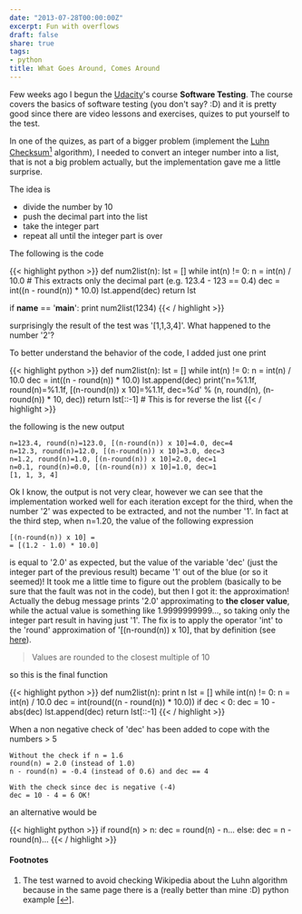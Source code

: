 ```yaml
---
date: "2013-07-28T00:00:00Z"
excerpt: Fun with overflows
draft: false
share: true
tags:
- python
title: What Goes Around, Comes Around
---
```


Few weeks ago I begun the [Udacity](https://www.udacity.com/)'s course **Software Testing**. The course covers the basics of software testing (you don't say? :D) and it is pretty good since there are video lessons and exercises, quizes to put yourself to the test.

In one of the quizes, as part of a bigger problem (implement the [Luhn Checksum](http://en.wikipedia.org/wiki/Luhn_algorithm)<a rel="nofollow" href="#footnote1" id="ref_footnote1"><sup>1</sup></a> algorithm), I needed to convert an integer number into a list, that is not a big problem actually, but the implementation gave me a little surprise.

The idea is

* divide the number by 10
* push the decimal part into the list
* take the integer part
* repeat all until the integer part is over

The following is the code

{{< highlight python >}}
def num2list(n):
    lst = []
    while int(n) != 0:
        n = int(n) / 10.0
        # This extracts only the decimal part (e.g. 123.4 - 123 == 0.4)
        dec = int((n - round(n)) * 10.0)
        lst.append(dec)
    return lst

if __name__ == '__main__':
    print num2list(1234)
{{< / highlight >}}

surprisingly the result of the test was '[1,1,3,4]'. What happened to the number '2'?

To better understand the behavior of the code, I added just one print

{{< highlight python >}}
def num2list(n):
    lst = []
    while int(n) != 0:
        n = int(n) / 10.0
        dec = int((n - round(n)) * 10.0)
        lst.append(dec)
        print('n=%1.1f, round(n)=%1.1f, [(n-round(n)) x 10]=%1.1f, dec=%d' %
               (n, round(n), (n-round(n)) * 10, dec))
    return lst[::-1]  # This is for reverse the list
{{< / highlight >}}

the following is the new output

    n=123.4, round(n)=123.0, [(n-round(n)) x 10]=4.0, dec=4
    n=12.3, round(n)=12.0, [(n-round(n)) x 10]=3.0, dec=3
    n=1.2, round(n)=1.0, [(n-round(n)) x 10]=2.0, dec=1
    n=0.1, round(n)=0.0, [(n-round(n)) x 10]=1.0, dec=1
    [1, 1, 3, 4]

Ok I know, the output is not very clear, however we can see that the implementation worked well for each iteration except for the third, when the number '2' was expected to be extracted, and not the number '1'. In fact at the third step, when n=1.20, the value of the following expression

    [(n-round(n)) x 10] =
    = [(1.2 - 1.0) * 10.0]

is equal to '2.0' as expected, but the value of the variable 'dec' (just the integer part of the previous result) became '1' out of the blue (or so it seemed)!
It took me a little time to figure out the problem (basically to be sure that the fault was not in the code), but then I got it: the approximation!
Actually the debug message prints '2.0' approximating to **the closer value**, while the actual value is something like 1.9999999999..., so taking only the integer part result in having just '1'.
The fix is to apply the operator 'int' to the 'round' approximation of '[(n-round(n)) x 10], that by definition (see [here](http://docs.python.org/2/library/functions.html#round)).

> Values are rounded to the closest multiple of 10

so this is the final function

{{< highlight python >}}
def num2list(n):
    print n
    lst = []
    while int(n) != 0:
        n = int(n) / 10.0
        dec = int(round((n - round(n)) * 10.0))
        if dec < 0:
            dec = 10 - abs(dec)
        lst.append(dec)
    return lst[::-1]
{{< / highlight >}}

When a non negative check of 'dec' has been added to cope with the numbers > 5

    Without the check if n = 1.6
    round(n) = 2.0 (instead of 1.0)
    n - round(n) = -0.4 (instead of 0.6) and dec == 4

    With the check since dec is negative (-4)
    dec = 10 - 4 = 6 OK!

 an alternative would be

{{< highlight python >}}
if round(n) > n:
    dec = round(n) - n...
else:
    dec = n - round(n)...
{{< / highlight >}}

#### Footnotes
1. The test warned to avoid checking Wikipedia about the Luhn algorithm because in the same page there is a (really better than mine :D) python example <a rel="nofollow" href="#ref_footnote1" id="footnote1">[↩]</a>.

